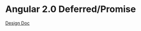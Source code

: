 # Angular 2.0 Deferred/Promise

[Design Doc](https://docs.google.com/a/google.com/document/d/1ksBjyCgwuiEUGn9h2NYQGtmQkP5N9HbehMBgaxMtwfs/edit#)
